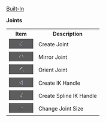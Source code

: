 [Built-In](builtIn.md)

**Joints**
<table>
  <tr>
    <th>Item</th>
    <th>Description</th>
  </tr>
  <tr>
    <td><img src = "./images/Joints/1.png"></img></td>
    <td>Create Joint</td>
  </tr>
  <tr>
    <td><img src = "./images/Joints/2.png"></img></td>
    <td>Mirror Joint</td>
  </tr>
  <tr>
    <td><img src = "./images/Joints/3.png"></img></td>
    <td>Orient Joint</td>
  </tr>
  <tr>
    <td><img src = "./images/Joints/4.png"></img></td>
    <td>Create IK Handle</td>
  </tr>
  <tr>
    <td><img src = "./images/Joints/5.png"></img></td>
    <td>Create Spline IK Handle</td>
  </tr>
  <tr>
    <td><img src = "./images/Joints/6.png"></img></td>
    <td>Change Joint Size</td>
  </tr>
</table>
